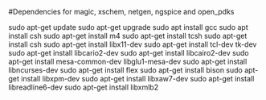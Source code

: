 
#Dependencies for magic, xschem, netgen, ngspice and open_pdks

sudo apt-get update
sudo apt-get upgrade
sudo apt install gcc
sudo apt install csh
sudo apt-get install m4
sudo apt-get install tcsh
sudo apt-get install csh
sudo apt-get install libx11-dev
sudo apt-get install tcl-dev tk-dev
sudo apt-get install libcario2-dev
sudo apt-get install libcairo2-dev
sudo apt-get install mesa-common-dev libglu1-mesa-dev
sudo apt-get install libncurses-dev
sudo apt-get install flex
sudo apt-get install bison
sudo apt-get install libxpm-dev
sudo apt-get install libxaw7-dev
sudo apt-get install libreadline6-dev
sudo apt-get install libxmlb2

